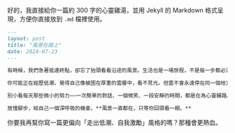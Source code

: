 好的，我直接給你一篇約 300 字的心靈雞湯，並用 Jekyll 的 Markdown 格式呈現，方便你直接放到 `.md` 檔裡使用。

```markdown
---
layout: post
title: "風景在路上"
date: 2024-07-23
---

有時候，我們急著抵達終點，卻忘了抬頭看看沿途的風景。生活也是一場旅程，不是每一步都必須有確定的答案，也不是每段路都能清晰地看到盡頭。與其焦慮地尋找方向，不如在當下的片刻裡，找到一點溫度與微笑。

你可能正在經歷低潮，覺得自己像被困在厚重的雲層中，看不見光。但雲不會永遠停在同一個地方，它們會散開，露出天空的藍。就像你，也終有一天會從困境走向更廣闊的地方。

別小看每天那些微小的努力——一次簡單的對話、一個微笑、一段安靜的時間，都是在為心靈鋪路。等到有一天回首，你會發現，原來最美的不是到達，而是你在走這條路時，曾用真心和勇氣活過。

放慢腳步，給自己一個深呼吸的機會。**風景一直都在，只等你回頭看一眼。**
```

你要我再幫你寫一篇更偏向「走出低潮、自我激勵」風格的嗎？那種會更熱血。